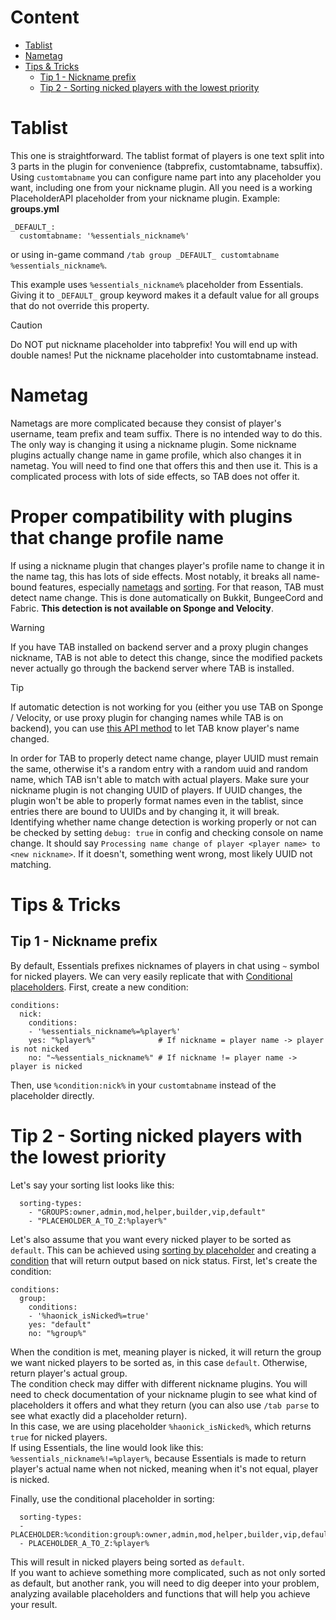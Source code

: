 # Content
* [Tablist](#tablist)
* [Nametag](#nametag)
* [Tips & Tricks](#tips--tricks)
  * [Tip 1 - Nickname prefix](#tip-1---nickname-prefix)
  * [Tip 2 - Sorting nicked players with the lowest priority](#tip-2---sorting-nicked-players-with-the-lowest-priority)

# Tablist
This one is straightforward.
The tablist format of players is one text split into 3 parts in the plugin for convenience
(tabprefix, customtabname, tabsuffix).
Using `customtabname` you can configure name part into any placeholder you want,
including one from your nickname plugin.
All you need is a working PlaceholderAPI placeholder from your nickname plugin.
Example:  
**groups.yml**
```
_DEFAULT_:
  customtabname: '%essentials_nickname%'
```
or using in-game command `/tab group _DEFAULT_ customtabname %essentials_nickname%`.

This example uses `%essentials_nickname%` placeholder from Essentials. Giving it to `_DEFAULT_` group keyword makes it a default value for all groups that do not override this property.

> [!CAUTION]
> Do NOT put nickname placeholder into tabprefix!
> You will end up with double names!
> Put the nickname placeholder into customtabname instead.

# Nametag
Nametags are more complicated because they consist of player's username, team prefix and team suffix.
There is no intended way to do this.
The only way is changing it using a nickname plugin.
Some nickname plugins actually change name in game profile, which also changes it in nametag.
You will need to find one that offers this and then use it.
This is a complicated process with lots of side effects, so TAB does not offer it.

# Proper compatibility with plugins that change profile name
If using a nickname plugin that changes player's profile name to change it in the name tag,
this has lots of side effects.
Most notably, it breaks all name-bound features,
especially [nametags](https://github.com/NEZNAMY/TAB/wiki/Feature-guide:-Nametags) and [sorting](https://github.com/NEZNAMY/TAB/wiki/Feature-guide:-Sorting-players-in-tablist).
For that reason, TAB must detect name change.
This is done automatically on Bukkit, BungeeCord and Fabric.
**This detection is not available on Sponge and Velocity**.

> [!WARNING]
> If you have TAB installed on backend server and a proxy plugin changes nickname, TAB is not able to detect this change, since the modified packets never actually go through the backend server where TAB is installed.

> [!TIP]
> If automatic detection is not working for you (either you use TAB on Sponge / Velocity, or use proxy plugin for changing names while TAB is on backend), you can use [this API method](https://github.com/NEZNAMY/TAB/blob/master/api/src/main/java/me/neznamy/tab/api/TabPlayer.java#L88) to let TAB know player's name changed.

In order for TAB to properly detect name change, player UUID must remain the same,
otherwise it's a random entry with a random uuid and random name, which TAB isn't able to match with actual players.
Make sure your nickname plugin is not changing UUID of players.
If UUID changes, the plugin won't be able to properly format names even in the tablist,
since entries there are bound to UUIDs and by changing it, it will break.  
Identifying whether name change detection is working properly or not can be checked
by setting `debug: true` in config and checking console on name change.
It should say `Processing name change of player <player name> to <new nickname>`.
If it doesn't, something went wrong, most likely UUID not matching.

# Tips & Tricks
## Tip 1 - Nickname prefix
By default, Essentials prefixes nicknames of players in chat using `~` symbol for nicked players. We can very easily replicate that with [Conditional placeholders](https://github.com/NEZNAMY/TAB/wiki/Feature-guide:-Conditional-placeholders). First, create a new condition:
```
conditions:
  nick:
    conditions:
    - '%essentials_nickname%=%player%'
    yes: "%player%"              # If nickname = player name -> player is not nicked
    no: "~%essentials_nickname%" # If nickname != player name -> player is nicked
```
Then, use `%condition:nick%` in your `customtabname` instead of the placeholder directly.

# Tip 2 - Sorting nicked players with the lowest priority
Let's say your sorting list looks like this:
```
  sorting-types:
    - "GROUPS:owner,admin,mod,helper,builder,vip,default"
    - "PLACEHOLDER_A_TO_Z:%player%"
```
Let's also assume that you want every nicked player to be sorted as `default`. This can be achieved using [sorting by placeholder](https://github.com/NEZNAMY/TAB/wiki/Feature-guide:-Sorting-players-in-tablist#placeholder) and creating a [condition](https://github.com/NEZNAMY/TAB/wiki/Feature-guide:-Conditional-placeholders) that will return output based on nick status. First, let's create the condition:
```
conditions:
  group:
    conditions:
    - '%haonick_isNicked%=true'
    yes: "default"
    no: "%group%"
```
When the condition is met, meaning player is nicked, it will return the group we want nicked players to be sorted as, in this case `default`. Otherwise, return player's actual group.  
The condition check may differ with different nickname plugins. You will need to check documentation of your nickname plugin to see what kind of placeholders it offers and what they return (you can also use `/tab parse` to see what exactly did a placeholder return).  
In this case, we are using placeholder `%haonick_isNicked%`, which returns `true` for nicked players.  
If using Essentials, the line would look like this: `%essentials_nickname%!=%player%`, because Essentials is made to return player's actual name when not nicked, meaning when it's not equal, player is nicked.

Finally, use the conditional placeholder in sorting:
```
  sorting-types:
  - PLACEHOLDER:%condition:group%:owner,admin,mod,helper,builder,vip,default"
  - PLACEHOLDER_A_TO_Z:%player%
```
This will result in nicked players being sorted as `default`.  
If you want to achieve something more complicated, such as not only sorted as default, but another rank, you will need to dig deeper into your problem, analyzing available placeholders and functions that will help you achieve your result.  